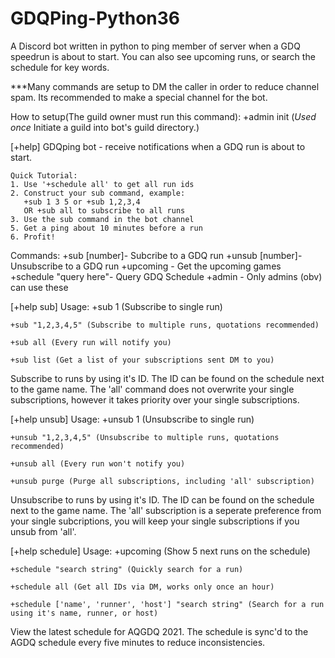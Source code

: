 # GDQPing-Python36
A Discord bot written in python to ping member of server when a GDQ speedrun is about to start. You can also see upcoming runs, or search the schedule for key words.

***Many commands are setup to DM the caller in order to reduce channel spam. Its recommended to make a special channel for the bot.

How to setup(The guild owner must run this command):
 +admin init (*Used once* Initiate a guild into bot's guild directory.)

[+help]
GDQping bot - receive notifications when a GDQ run is about to start.

    Quick Tutorial:
    1. Use '+schedule all' to get all run ids
    2. Construct your sub command, example:
       +sub 1 3 5 or +sub 1,2,3,4
       OR +sub all to subscribe to all runs
    3. Use the sub command in the bot channel
    5. Get a ping about 10 minutes before a run
    6. Profit!

Commands:
    +sub [number]- Subcribe to a GDQ run
    +unsub [number]- Unsubscribe to a GDQ run
    +upcoming - Get the upcoming games
    +schedule "query here"- Query GDQ Schedule
    +admin - Only admins (obv) can use these
    
    
[+help sub]
    Usage:
    +sub 1 (Subscribe to single run)

    +sub "1,2,3,4,5" (Subscribe to multiple runs, quotations recommended)

    +sub all (Every run will notify you)

    +sub list (Get a list of your subscriptions sent DM to you)

Subscribe to runs by using it's ID. The ID can be found on the schedule next to the game name. The 'all' command does not overwrite your single subscriptions, however it takes priority over your single subscriptions.


[+help unsub]
Usage:
    +unsub 1 (Unsubscribe to single run)

    +unsub "1,2,3,4,5" (Unsubscribe to multiple runs, quotations recommended)

    +unsub all (Every run won't notify you)

    +unsub purge (Purge all subscriptions, including 'all' subscription)

Unsubscribe to runs by using it's ID. The ID can be found on the schedule next to the game name. The 'all' subscription is a seperate preference from your single subcriptions, you will keep your single subscriptions if you unsub from 'all'.


[+help schedule]
Usage:
    +upcoming (Show 5 next runs on the schedule)

    +schedule "search string" (Quickly search for a run)

    +schedule all (Get all IDs via DM, works only once an hour)

    +schedule ['name', 'runner', 'host'] "search string" (Search for a run using it's name, runner, or host)

View the latest schedule for AQGDQ 2021. The schedule is sync'd to the AGDQ schedule every five minutes to reduce inconsistencies.
